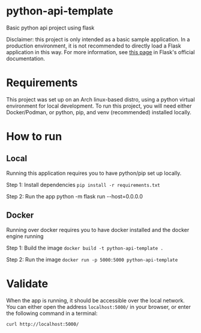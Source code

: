 # python-api-template

Basic python api project using flask

Disclaimer: this project is only intended as a basic sample application. In a production environment, it is not recommended to directly load a Flask application in this way. For more information, see [this page](https://flask.palletsprojects.com/en/2.3.x/tutorial/deploy/) in Flask's official documentation.

# Requirements

This project was set up on an Arch linux-based distro, using a python virtual environment for local development. To run this project, you will need either Docker/Podman, or python, pip, and venv (recommended) installed locally.

# How to run

## Local

Running this application requires you to have python/pip set up locally.

Step 1: Install dependencies
`pip install -r requirements.txt`

Step 2: Run the app
python -m flask run --host=0.0.0.0


## Docker

Running over docker requires you to have docker installed and the docker engine running

Step 1: Build the image
`docker build -t python-api-template .`

Step 2: Run the image
`docker run -p 5000:5000 python-api-template`

# Validate

When the app is running, it should be accessible over the local network. You can either open the address `localhost:5000/` in your browser, or enter the following command in a terminal:

`curl http://localhost:5000/`
